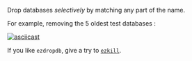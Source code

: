 Drop databases *selectively* by matching any part of the name.

For example, removing the 5 oldest test databases :

[![asciicast](https://asciinema.org/a/119691.png)](https://asciinema.org/a/1196917)

If you like `ezdropdb`, give a try to [`ezkill`](https://github.com/Kraymer/ezkill).
